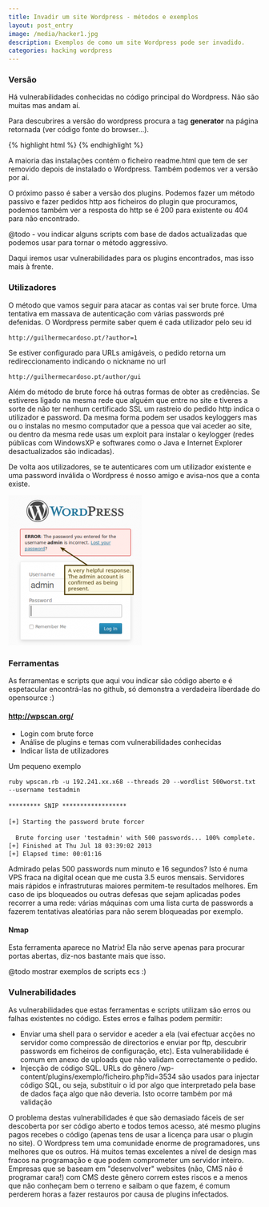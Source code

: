 ```yaml
---
title: Invadir um site Wordpress - métodos e exemplos
layout: post_entry
image: /media/hacker1.jpg
description: Exemplos de como um site Wordpress pode ser invadido.
categories: hacking wordpress
---
```


### Versão

Há vulnerabilidades conhecidas no código principal do Wordpress. Não são muitas mas andam aí.

Para descubrires a versão do wordpress procura a tag **generator** na página retornada (ver código fonte do browser...).

{% highlight html %}
<meta name="generator" content="WordPress 3.9.2" />
{% endhighlight %}

A maioria das instalações contém o ficheiro readme.html que tem de ser removido depois de instalado o Wordpress. Também podemos ver a versão por aí.

O próximo passo é saber a versão dos plugins. Podemos fazer um método passivo e fazer pedidos http aos ficheiros do plugin que procuramos, podemos também ver a resposta do http se é 200 para existente ou 404 para não encontrado.

@todo - vou indicar alguns scripts com base de dados actualizadas que podemos usar para tornar o método aggressivo.

Daqui iremos usar vulnerabilidades para os plugins encontrados, mas isso mais à frente.

### Utilizadores

O método que vamos seguir para atacar as contas vai ser brute force. Uma tentativa em massava de autenticação com várias passwords pré defenidas.
O Wordpress permite saber quem é cada utilizador pelo seu id

	http://guilhermecardoso.pt/?author=1

Se estiver configurado para URLs amigáveis, o pedido retorna um redireccionamento indicando o nickname no url

	http://guilhermecardoso.pt/author/gui

Além do método de brute force há outras formas de obter as credências.
Se estiveres ligado na mesma rede que alguém que entre no site e tiveres a sorte de não ter nenhum certificado SSL um rastreio do pedido http indica o utilizador e password. Da mesma forma podem ser usados keyloggers mas ou o instalas no mesmo computador que a pessoa que vai aceder ao site, ou dentro da mesma rede usas um exploit para instalar o keylogger (redes públicas com WindowsXP e softwares como o Java e Internet Explorer desactualizados são indicadas).

De volta aos utilizadores, se te autenticares com um utilizador existente e uma password inválida o Wordpress é nosso amigo e avisa-nos que a conta existe.

<img src="/media/posts/wordpress-hack1.png" class="img-responsive" />


### Ferramentas

As ferramentas e scripts que aqui vou indicar são código aberto e é espetacular encontrá-las no github, só demonstra a verdadeira liberdade do opensource :)

#### http://wpscan.org/

 * Login com brute force
 * Análise de plugins e temas com vulnerabilidades conhecidas
 * Indicar lista de utilizadores

Um pequeno exemplo


	ruby wpscan.rb -u 192.241.xx.x68 --threads 20 --wordlist 500worst.txt --username testadmin

	********* SNIP ******************

	[+] Starting the password brute forcer

	  Brute forcing user 'testadmin' with 500 passwords... 100% complete.
	[+] Finished at Thu Jul 18 03:39:02 2013
	[+] Elapsed time: 00:01:16


Admirado pelas 500 passwords num minuto e 16 segundos? Isto é numa VPS fraca na digital ocean que me custa 3.5 euros mensais. Servidores mais rápidos e infrastruturas maiores permitem-te resultados melhores. Em caso de ips bloqueados ou outras defesas que sejam aplicadas podes recorrer a uma rede: várias máquinas com uma lista curta de passwords a fazerem tentativas aleatórias para não serem bloqueadas por exemplo.


#### Nmap

Esta ferramenta aparece no Matrix! Ela não serve apenas para procurar portas abertas, diz-nos bastante mais que isso.

@todo mostrar exemplos de scripts ecs :)


### Vulnerabilidades

As vulnerabilidades que estas ferramentas e scripts utilizam são erros ou falhas existentes no código. Estes erros e falhas podem permitir:

 * Enviar uma shell para o servidor e aceder a ela (vai efectuar acções no servidor como compressão de directorios e enviar por ftp, descubrir passwords em ficheiros de configuração, etc). Esta vulnerabilidade é comum em anexo de uploads que não validam correctamente o pedido.
 * Injecção de código SQL. URLs do gênero /wp-content/plugins/exemplo/ficheiro.php?id=3534 são usados para injectar código SQL, ou seja, substituir o id por algo que interpretado pela base de dados faça algo que não deveria. Isto ocorre também por má validação

O problema destas vulnerabilidades é que são demasiado fáceis de ser descoberta por ser código aberto e todos temos acesso, até mesmo plugins pagos recebes o código (apenas tens de usar a licença para usar o plugin no site). O Wordpress tem uma comunidade enorme de programadores, uns melhores que os outros.
Há muitos temas excelentes a nível de design mas fracos na programação e que podem comprometer um servidor inteiro. Empresas que se baseam em "desenvolver" websites (não, CMS não é programar cara!) com CMS deste gênero correm estes riscos e a menos que não conheçam bem o terreno e saibam o que fazem, é comum perderem horas a fazer restauros por causa de plugins infectados.
